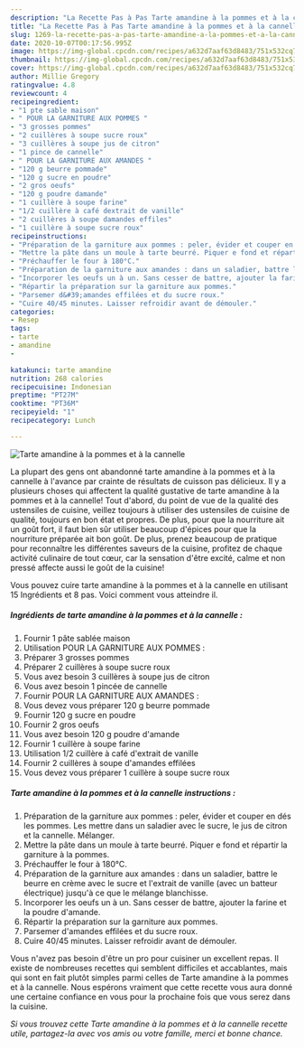 ```yaml
---
description: "La Recette Pas à Pas Tarte amandine à la pommes et à la cannelle"
title: "La Recette Pas à Pas Tarte amandine à la pommes et à la cannelle"
slug: 1269-la-recette-pas-a-pas-tarte-amandine-a-la-pommes-et-a-la-cannelle
date: 2020-10-07T00:17:56.995Z
image: https://img-global.cpcdn.com/recipes/a632d7aaf63d8483/751x532cq70/tarte-amandine-a-la-pommes-et-a-la-cannelle-photo-principale-de-la-recette.jpg
thumbnail: https://img-global.cpcdn.com/recipes/a632d7aaf63d8483/751x532cq70/tarte-amandine-a-la-pommes-et-a-la-cannelle-photo-principale-de-la-recette.jpg
cover: https://img-global.cpcdn.com/recipes/a632d7aaf63d8483/751x532cq70/tarte-amandine-a-la-pommes-et-a-la-cannelle-photo-principale-de-la-recette.jpg
author: Millie Gregory
ratingvalue: 4.8
reviewcount: 4
recipeingredient:
- "1 pte sable maison"
- " POUR LA GARNITURE AUX POMMES "
- "3 grosses pommes"
- "2 cuillères à soupe sucre roux"
- "3 cuillères à soupe jus de citron"
- "1 pince de cannelle"
- " POUR LA GARNITURE AUX AMANDES "
- "120 g beurre pommade"
- "120 g sucre en poudre"
- "2 gros oeufs"
- "120 g poudre damande"
- "1 cuillère à soupe farine"
- "1/2 cuillère à café dextrait de vanille"
- "2 cuillères à soupe damandes effiles"
- "1 cuillère à soupe sucre roux"
recipeinstructions:
- "Préparation de la garniture aux pommes : peler, évider et couper en dés les pommes. Les mettre dans un saladier avec le sucre, le jus de citron et la cannelle. Mélanger."
- "Mettre la pâte dans un moule à tarte beurré. Piquer e fond et répartir la garniture à la pommes."
- "Préchauffer le four à 180°C."
- "Préparation de la garniture aux amandes : dans un saladier, battre le beurre en crème avec le sucre et l&#39;extrait de vanille (avec un batteur électrique) jusqu&#39;à ce que le mélange blanchisse."
- "Incorporer les oeufs un à un. Sans cesser de battre, ajouter la farine et la poudre d&#39;amande."
- "Répartir la préparation sur la garniture aux pommes."
- "Parsemer d&#39;amandes effilées et du sucre roux."
- "Cuire 40/45 minutes. Laisser refroidir avant de démouler."
categories:
- Resep
tags:
- tarte
- amandine
- 

katakunci: tarte amandine  
nutrition: 268 calories
recipecuisine: Indonesian
preptime: "PT27M"
cooktime: "PT36M"
recipeyield: "1"
recipecategory: Lunch

---
```



![Tarte amandine à la pommes et à la cannelle](https://img-global.cpcdn.com/recipes/a632d7aaf63d8483/751x532cq70/tarte-amandine-a-la-pommes-et-a-la-cannelle-photo-principale-de-la-recette.jpg)

La plupart des gens ont abandonné tarte amandine à la pommes et à la cannelle à l'avance par crainte de résultats de cuisson pas délicieux. Il y a plusieurs choses qui affectent la qualité gustative de tarte amandine à la pommes et à la cannelle! Tout d'abord, du point de vue de la qualité des ustensiles de cuisine, veillez toujours à utiliser des ustensiles de cuisine de qualité, toujours en bon état et propres. De plus, pour que la nourriture ait un goût fort, il faut bien sûr utiliser beaucoup d'épices pour que la nourriture préparée ait bon goût. De plus, prenez beaucoup de pratique pour reconnaître les différentes saveurs de la cuisine, profitez de chaque activité culinaire de tout cœur, car la sensation d'être excité, calme et non pressé affecte aussi le goût de la cuisine!

<!--inarticleads1-->

Vous pouvez cuire tarte amandine à la pommes et à la cannelle en utilisant 15 Ingrédients et 8 pas. Voici comment vous atteindre il.

##### Ingrédients de tarte amandine à la pommes et à la cannelle :

1. Fournir 1 pâte sablée maison
1. Utilisation  POUR LA GARNITURE AUX POMMES :
1. Préparer 3 grosses pommes
1. Préparer 2 cuillères à soupe sucre roux
1. Vous avez besoin 3 cuillères à soupe jus de citron
1. Vous avez besoin 1 pincée de cannelle
1. Fournir  POUR LA GARNITURE AUX AMANDES :
1. Vous devez vous préparer 120 g beurre pommade
1. Fournir 120 g sucre en poudre
1. Fournir 2 gros oeufs
1. Vous avez besoin 120 g poudre d&#39;amande
1. Fournir 1 cuillère à soupe farine
1. Utilisation 1/2 cuillère à café d&#39;extrait de vanille
1. Fournir 2 cuillères à soupe d&#39;amandes effilées
1. Vous devez vous préparer 1 cuillère à soupe sucre roux




<!--inarticleads2-->

##### Tarte amandine à la pommes et à la cannelle instructions :

1. Préparation de la garniture aux pommes : peler, évider et couper en dés les pommes. Les mettre dans un saladier avec le sucre, le jus de citron et la cannelle. Mélanger.
1. Mettre la pâte dans un moule à tarte beurré. Piquer e fond et répartir la garniture à la pommes.
1. Préchauffer le four à 180°C.
1. Préparation de la garniture aux amandes : dans un saladier, battre le beurre en crème avec le sucre et l&#39;extrait de vanille (avec un batteur électrique) jusqu&#39;à ce que le mélange blanchisse.
1. Incorporer les oeufs un à un. Sans cesser de battre, ajouter la farine et la poudre d&#39;amande.
1. Répartir la préparation sur la garniture aux pommes.
1. Parsemer d&#39;amandes effilées et du sucre roux.
1. Cuire 40/45 minutes. Laisser refroidir avant de démouler.




<!--inarticleads1-->

<p>
Vous n'avez pas besoin d'être un pro pour cuisiner un excellent repas. Il existe de nombreuses recettes qui semblent difficiles et accablantes, mais qui sont en fait plutôt simples parmi celles de Tarte amandine à la pommes et à la cannelle. Nous espérons vraiment que cette recette vous aura donné une certaine confiance en vous pour la prochaine fois que vous serez dans la cuisine.
</p>

<p>
<i>Si vous trouvez cette Tarte amandine à la pommes et à la cannelle recette utile, partagez-la avec vos amis ou votre famille, merci et bonne chance.</i>
</p>
